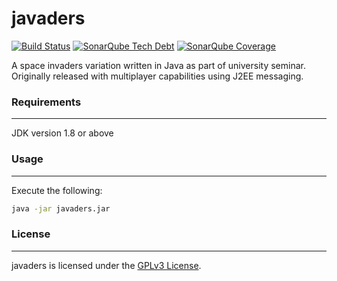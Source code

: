 javaders
=========
[![Build Status](https://travis-ci.org/yoshaul/javaders.svg?branch=master)](https://travis-ci.org/yoshaul/javaders)
[![SonarQube Tech Debt](https://img.shields.io/sonar/https/sonarcloud.io/org.yossis%3Ajavaders/tech_debt.svg)](https://sonarcloud.io/dashboard?id=org.yossis%3Ajavaders)
[![SonarQube Coverage](https://img.shields.io/sonar/https/sonarcloud.io/org.yossis%3Ajavaders/coverage.svg)](https://sonarcloud.io/dashboard?id=org.yossis%3Ajavaders)

A space invaders variation written in Java as part of university seminar. 
Originally released with multiplayer capabilities using J2EE messaging. 

### Requirements
------------

JDK version 1.8 or above

### Usage
------------
Execute the following:

```bash
java -jar javaders.jar
```

### License
------------

javaders is licensed under the [GPLv3 License](https://www.gnu.org/licenses/gpl-3.0.en.html).
